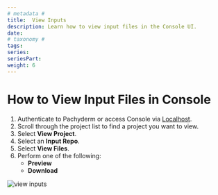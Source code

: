 ```yaml
---
# metadata # 
title:  View Inputs
description: Learn how to view input files in the Console UI.
date: 
# taxonomy #
tags: 
series:
seriesPart:
weight: 6
---
```


# How to View Input Files in Console

1. Authenticate to Pachyderm or access Console via [Localhost](http://localhost).
2. Scroll through the project list to find a project you want to view.
3. Select **View Project**.
4. Select an **Input Repo**. 
5. Select **View Files**.
6. Perform one of the following:
    - **Preview**
    - **Download**


![view inputs](/images/console/view-inputs.gif)